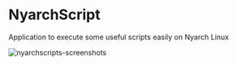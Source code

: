 # NyarchScript
Application to execute some useful scripts easily on Nyarch Linux

![nyarchscripts-screenshots](https://user-images.githubusercontent.com/67018178/221221287-196812ba-6afc-4119-a7fe-0dd84eedb397.png)
